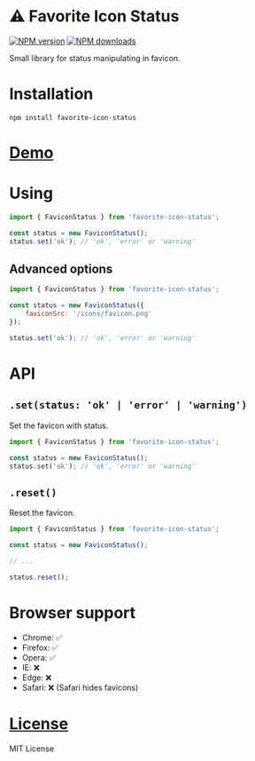 ⚠️ Favorite Icon Status
====================

[![NPM version](https://img.shields.io/npm/v/favorite-icon-status.svg?style=flat)](https://www.npmjs.com/package/favorite-icon-status)
[![NPM downloads](https://img.shields.io/npm/dm/favorite-icon-status.svg?style=flat)](https://www.npmjs.com/package/favorite-icon-status)

Small library for status manipulating in favicon.

# Installation
`npm install favorite-icon-status`

# [Demo](https://favorite-icon.github.io/favorite-icon/examples/status.html)

# Using
```js
import { FaviconStatus } from 'favorite-icon-status';

const status = new FaviconStatus();
status.set('ok'); // 'ok', 'error' or 'warning'
```

## Advanced options
```js
import { FaviconStatus } from 'favorite-icon-status';

const status = new FaviconStatus({
    faviconSrc: '/icons/favicon.png'
});

status.set('ok'); // 'ok', 'error' or 'warning'
```

# API

## `.set(status: 'ok' | 'error' | 'warning')`
Set the favicon with status.

```js
import { FaviconStatus } from 'favorite-icon-status';

const status = new FaviconStatus();
status.set('ok'); // 'ok', 'error' or 'warning'

```

## `.reset()`
Reset the favicon.

```js
import { FaviconStatus } from 'favorite-icon-status';

const status = new FaviconStatus();

// ...

status.reset();
```

# Browser support
- Chrome: ✅
- Firefox: ✅
- Opera: ✅
- IE: ❌
- Edge: ❌
- Safari: ❌ (Safari hides favicons)

# [License](./LICENSE)
MIT License
